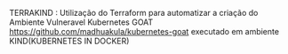 TERRAKIND : Utilização do Terraform para automatizar a criação do Ambiente Vulneravel Kubernetes GOAT https://github.com/madhuakula/kubernetes-goat executado em ambiente KIND(KUBERNETES IN DOCKER)
